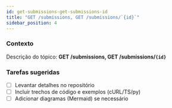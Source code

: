 ```yaml
---
id: get-submissions-get-submissions-id
title: "GET /submissions, GET /submissions/`{id}`"
sidebar_position: 4
---
```


<!-- Conteúdo inicial (stub). Preencha com detalhes do projeto. -->

### Contexto
Descrição do tópico: **GET /submissions, GET /submissions/`{id}`**

### Tarefas sugeridas
- [ ] Levantar detalhes no repositório
- [ ] Incluir trechos de código e exemplos (cURL/TS/py)
- [ ] Adicionar diagramas (Mermaid) se necessário
